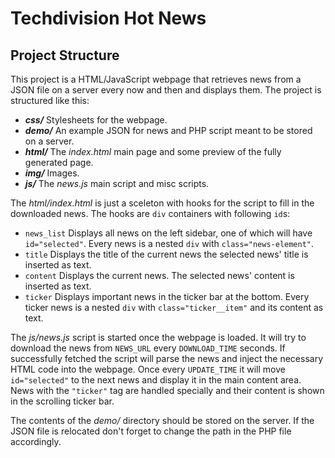 Techdivision Hot News
=====================

Project Structure
-----------------

This project is a HTML/JavaScript webpage that retrieves news from a JSON file on a server every
now and then and displays them. The project is structured like this:

* ***css/***
  Stylesheets for the webpage.
* ***demo/***
  An example JSON for news and PHP script meant to be stored on a server.
* ***html/***
  The *index.html* main page and some preview of the fully generated page.
* ***img/***
  Images.
* ***js/***
  The *news.js* main script and misc scripts.

The *html/index.html* is just a sceleton with hooks for the script to fill in the downloaded news.
The hooks are `div` containers with following `id`s:

* `news_list`
  Displays all news on the left sidebar, one of which will have `id="selected"`.
  Every news is a nested `div` with `class="news-element"`.
* `title`
  Displays the title of the current news
  the selected news' title is inserted as text.
* `content`
  Displays the current news.
  The selected news' content is inserted as text.
* `ticker`
  Displays important news in the ticker bar at the bottom.
  Every ticker news is a nested `div` with `class="ticker__item"` and its content as text.

The *js/news.js* script is started once the webpage is loaded. It will try to download the news from
`NEWS_URL` every `DOWNLOAD_TIME` seconds. If successfully fetched the script will parse the news and
inject the necessary HTML code into the webpage. Once every `UPDATE_TIME` it will move
`id="selected"` to the next news and display it in the main content area. News with the `"ticker"`
tag are handled specially and their content is shown in the scrolling ticker bar.

The contents of the *demo/* directory should be stored on the server. If the JSON file is relocated
don't forget to change the path in the PHP file accordingly.
